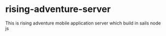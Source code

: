 # rising-adventure-server
This is rising adventure mobile application server which build in sails node js
